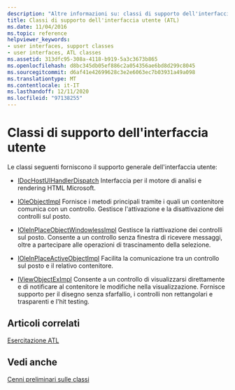 ```yaml
---
description: "Altre informazioni su: classi di supporto dell'interfaccia utente"
title: Classi di supporto dell'interfaccia utente (ATL)
ms.date: 11/04/2016
ms.topic: reference
helpviewer_keywords:
- user interfaces, support classes
- user interfaces, ATL classes
ms.assetid: 313dfc95-308a-4118-b919-5a3c3673b865
ms.openlocfilehash: d8bc345db05ef886c2a054356ae6bd8d299c8045
ms.sourcegitcommit: d6af41e42699628c3e2e6063ec7b03931a49a098
ms.translationtype: MT
ms.contentlocale: it-IT
ms.lasthandoff: 12/11/2020
ms.locfileid: "97138255"
---
```

# <a name="ui-support-classes"></a>Classi di supporto dell'interfaccia utente

Le classi seguenti forniscono il supporto generale dell'interfaccia utente:

- [IDocHostUIHandlerDispatch](../atl/reference/idochostuihandlerdispatch-interface.md) Interfaccia per il motore di analisi e rendering HTML Microsoft.

- [IOleObjectImpl](../atl/reference/ioleobjectimpl-class.md) Fornisce i metodi principali tramite i quali un contenitore comunica con un controllo. Gestisce l'attivazione e la disattivazione dei controlli sul posto.

- [IOleInPlaceObjectWindowlessImpl](../atl/reference/ioleinplaceobjectwindowlessimpl-class.md) Gestisce la riattivazione dei controlli sul posto. Consente a un controllo senza finestra di ricevere messaggi, oltre a partecipare alle operazioni di trascinamento della selezione.

- [IOleInPlaceActiveObjectImpl](../atl/reference/ioleinplaceactiveobjectimpl-class.md) Facilita la comunicazione tra un controllo sul posto e il relativo contenitore.

- [IViewObjectExImpl](../atl/reference/iviewobjecteximpl-class.md) Consente a un controllo di visualizzarsi direttamente e di notificare al contenitore le modifiche nella visualizzazione. Fornisce supporto per il disegno senza sfarfallio, i controlli non rettangolari e trasparenti e l'hit testing.

## <a name="related-articles"></a>Articoli correlati

[Esercitazione ATL](../atl/active-template-library-atl-tutorial.md)

## <a name="see-also"></a>Vedi anche

[Cenni preliminari sulle classi](../atl/atl-class-overview.md)
